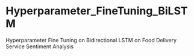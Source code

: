 # Hyperparameter_FineTuning_BiLSTM
Hyperparameter Fine Tuning on Bidirectional LSTM on Food Delivery Service Sentiment Analysis
